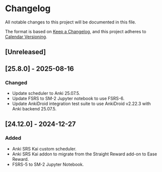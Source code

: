 # Changelog

All notable changes to this project will be documented in this file.

The format is based on [Keep a Changelog](https://keepachangelog.com/en/1.1.0/),
and this project adheres to [Calendar Versioning](https://calver.org/).

## [Unreleased]

## [25.8.0] - 2025-08-16

### Changed

- Update scheduler to Anki 25.07.5.
- Update FSRS to SM-2 Jupyter notebook to use FSRS-6.
- Update AnkiDroid integration test suite to use AnkiDroid v2.22.3 with Anki
backend 25.07.5.

## [24.12.0] - 2024-12-27

### Added

- Anki SRS Kai custom scheduler.
- Anki SRS Kai addon to migrate from the Straight Reward add-on to Ease Reward.
- FSRS-5 to SM-2 Jupyter Notebook.
